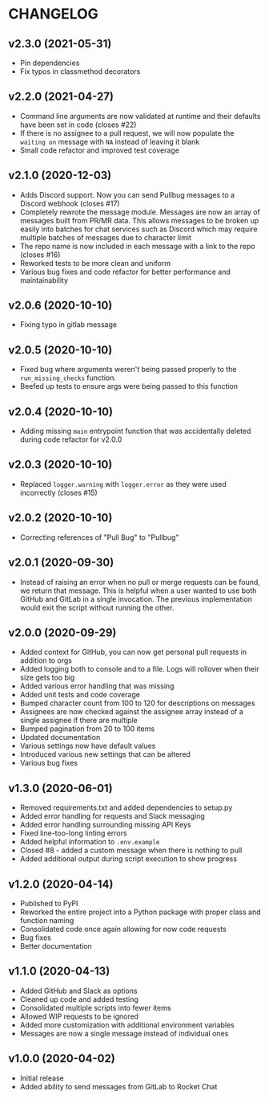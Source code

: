 # CHANGELOG

## v2.3.0 (2021-05-31)

* Pin dependencies
* Fix typos in classmethod decorators

## v2.2.0 (2021-04-27)

* Command line arguments are now validated at runtime and their defaults have been set in code (closes #22)
* If there is no assignee to a pull request, we will now populate the `waiting on` message with `NA` instead of leaving it blank
* Small code refactor and improved test coverage

## v2.1.0 (2020-12-03)

* Adds Discord support. Now you can send Pullbug messages to a Discord webhook (closes #17)
* Completely rewrote the message module. Messages are now an array of messages built from PR/MR data. This allows messages to be broken up easily into batches for chat services such as Discord which may require multiple batches of messages due to character limit
* The repo name is now included in each message with a link to the repo (closes #16)
* Reworked tests to be more clean and uniform
* Various bug fixes and code refactor for better performance and maintainability

## v2.0.6 (2020-10-10)

* Fixing typo in gitlab message

## v2.0.5 (2020-10-10)

* Fixed bug where arguments weren't being passed properly to the `run_missing_checks` function.
* Beefed up tests to ensure args were being passed to this function

## v2.0.4 (2020-10-10)

* Adding missing `main` entrypoint function that was accidentally deleted during code refactor for v2.0.0

## v2.0.3 (2020-10-10)

* Replaced `logger.warning` with `logger.error` as they were used incorrectly (closes #15)

## v2.0.2 (2020-10-10)

* Correcting references of "Pull Bug" to "Pullbug"

## v2.0.1 (2020-09-30)

* Instead of raising an error when no pull or merge requests can be found, we return that message. This is helpful when a user wanted to use both GitHub and GitLab in a single invocation. The previous implementation would exit the script without running the other.

## v2.0.0 (2020-09-29)

* Added context for GitHub, you can now get personal pull requests in addition to orgs
* Added logging both to console and to a file. Logs will rollover when their size gets too big
* Added various error handling that was missing
* Added unit tests and code coverage
* Bumped character count from 100 to 120 for descriptions on messages
* Assignees are now checked against the assignee array instead of a single assignee if there are multiple
* Bumped pagination from 20 to 100 items
* Updated documentation
* Various settings now have default values
* Introduced various new settings that can be altered
* Various bug fixes

## v1.3.0 (2020-06-01)

* Removed requirements.txt and added dependencies to setup.py
* Added error handling for requests and Slack messaging
* Added error handling surrounding missing API Keys
* Fixed line-too-long linting errors
* Added helpful information to `.env.example`
* Closed #8 - added a custom message when there is nothing to pull
* Added additional output during script execution to show progress

## v1.2.0 (2020-04-14)

* Published to PyPI
* Reworked the entire project into a Python package with proper class and function naming
* Consolidated code once again allowing for now code requests
* Bug fixes
* Better documentation

## v1.1.0 (2020-04-13)

* Added GitHub and Slack as options
* Cleaned up code and added testing
* Consolidated multiple scripts into fewer items
* Allowed WIP requests to be ignored
* Added more customization with additional environment variables
* Messages are now a single message instead of individual ones

## v1.0.0 (2020-04-02)

* Initial release
* Added ability to send messages from GitLab to Rocket Chat
